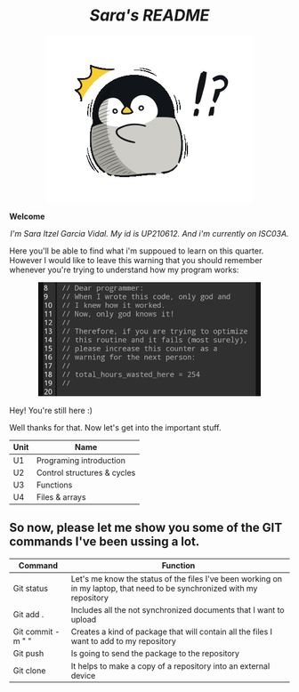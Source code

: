 

<center> 

# _Sara's README_ 
![gif](U1/imagenes/pengu.gif) </center>



**Welcome** 

<center>

_I'm Sara Itzel Garcia Vidal. My id is UP210612. And i'm currently on ISC03A._</center>

Here you'll be able to find what i'm suppoued to learn on this quarter. However I would like to leave this warning that you should remember whenever you're trying to understand how my program works: 

<div align="center">
<img alt="advertencia" src= 'U1/imagenes/advertencia.jpg'
width='400' />

</div>

Hey! You're still here :)

Well thanks for that. Now let's get into the important stuff. 

| Unit | Name  |
| ----- | ------ |
| U1 |  Programing introduction|
| U2  | Control structures & cycles|
| U3 |  Functions |
| U4 | Files & arrays | 



## So now, please let me show you some of the GIT commands I've been ussing a lot. 


| Command  | Function  |
| ----- | ------ |
| Git status | Let's me know the status of the files I've been working on in my laptop, that need to be synchronized with my repository|
| Git add .  | Includes all the not synchronized documents that I want to upload|
| Git commit -m " " |  Creates a kind of package that will contain all the files I want to add to my repository |
| Git push | Is going to send the package to the repository | 
| Git clone |  It helps to make a copy of a repository into an external device |

